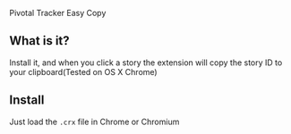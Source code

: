 Pivotal Tracker Easy Copy

## What is it?
Install it, and when you click a story the extension will copy the story ID to your clipboard(Tested on OS X Chrome)

## Install
Just load the `.crx` file in Chrome or Chromium
